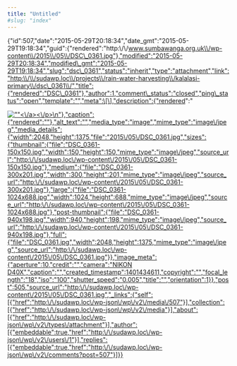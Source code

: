 ```yaml
---
title: "Untitled"
#slug: "index"
---
```


{"id":507,"date":"2015-05-29T20:18:34","date\_gmt":"2015-05-29T19:18:34","guid":{"rendered":"http:\\/\\/www.sumbawanga.org.uk\\/wp-content\\/2015\\/05\\/DSC\_0361.jpg"},"modified":"2015-05-29T20:18:34","modified\_gmt":"2015-05-29T19:18:34","slug":"dsc\_0361","status":"inherit","type":"attachment","link":"http:\\/\\/sudawp.loc\\/projects\\/rain-water-harvesting\\/kalalasi-primary\\/dsc\_0361\\/","title":{"rendered":"DSC\_0361"},"author":1,"comment\_status":"closed","ping\_status":"open","template":"","meta":\[\],"description":{"rendered":"

[![\"\"](\"http:\/\/sudawp.loc\/wp-content\/2015\/05\/DSC_0361-300x201.jpg\")<\\/a><\\/p>\\n"},"caption":{"rendered":""},"alt\_text":"","media\_type":"image","mime\_type":"image\\/jpeg","media\_details":{"width":2048,"height":1375,"file":"2015\\/05\\/DSC\_0361.jpg","sizes":{"thumbnail":{"file":"DSC\_0361-150x150.jpg","width":150,"height":150,"mime\_type":"image\\/jpeg","source\_url":"http:\\/\\/sudawp.loc\\/wp-content\\/2015\\/05\\/DSC\_0361-150x150.jpg"},"medium":{"file":"DSC\_0361-300x201.jpg","width":300,"height":201,"mime\_type":"image\\/jpeg","source\_url":"http:\\/\\/sudawp.loc\\/wp-content\\/2015\\/05\\/DSC\_0361-300x201.jpg"},"large":{"file":"DSC\_0361-1024x688.jpg","width":1024,"height":688,"mime\_type":"image\\/jpeg","source\_url":"http:\\/\\/sudawp.loc\\/wp-content\\/2015\\/05\\/DSC\_0361-1024x688.jpg"},"post-thumbnail":{"file":"DSC\_0361-940x198.jpg","width":940,"height":198,"mime\_type":"image\\/jpeg","source\_url":"http:\\/\\/sudawp.loc\\/wp-content\\/2015\\/05\\/DSC\_0361-940x198.jpg"},"full":{"file":"DSC\_0361.jpg","width":2048,"height":1375,"mime\_type":"image\\/jpeg","source\_url":"http:\\/\\/sudawp.loc\\/wp-content\\/2015\\/05\\/DSC\_0361.jpg"}},"image\_meta":{"aperture":10,"credit":"","camera":"NIKON D40X","caption":"","created\_timestamp":1401434611,"copyright":"","focal\_length":"18","iso":"100","shutter\_speed":"0.005","title":"","orientation":1}},"post":505,"source\_url":"http:\\/\\/sudawp.loc\\/wp-content\\/2015\\/05\\/DSC\_0361.jpg","\_links":{"self":\[{"href":"http:\\/\\/sudawp.loc\\/wp-json\\/wp\\/v2\\/media\\/507"}\],"collection":\[{"href":"http:\\/\\/sudawp.loc\\/wp-json\\/wp\\/v2\\/media"}\],"about":\[{"href":"http:\\/\\/sudawp.loc\\/wp-json\\/wp\\/v2\\/types\\/attachment"}\],"author":\[{"embeddable":true,"href":"http:\\/\\/sudawp.loc\\/wp-json\\/wp\\/v2\\/users\\/1"}\],"replies":\[{"embeddable":true,"href":"http:\\/\\/sudawp.loc\\/wp-json\\/wp\\/v2\\/comments?post=507"}\]}}](http:\/\/sudawp.loc\/wp-content\/2015\/05\/DSC_0361.jpg)